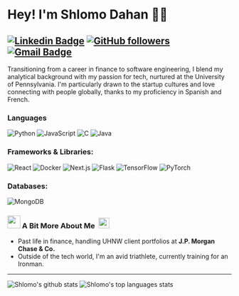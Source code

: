 # Hey! I'm Shlomo Dahan 👨‍💻

[![Linkedin Badge](https://img.shields.io/badge/-shlomomdahan-blue?style=flat-square&logo=Linkedin&logoColor=white&link=https://www.linkedin.com/in/shlomomoshedahan/)](https://www.linkedin.com/in/shlomomoshedahan/) 
[![GitHub followers](https://img.shields.io/github/followers/shlomomdahan?label=Follow&style=social)](https://github.com/shlomomdahan/?tab=follow) 
[![Gmail Badge](https://img.shields.io/badge/-shlomomdahan@gmail.com-c14438?style=flat-square&logo=Gmail&logoColor=white&link=mailto:shlomomdahan@gmail.com)](mailto:shlomomdahan@gmail.com)
---


Transitioning from a career in finance to software engineering, I blend my analytical background with my passion for tech, nurtured at the University of Pennsylvania. I'm particularly drawn to the startup cultures and love connecting with people globally, thanks to my proficiency in Spanish and French.

### Languages

![Python](https://img.shields.io/badge/-Python-000?&logo=Python)
![JavaScript](https://img.shields.io/badge/-JavaScript-000?&logo=JavaScript)
![C](https://img.shields.io/badge/-C-000?&logo=C)
![Java](https://img.shields.io/badge/-Java-000?&logo=Java&logoColor=007396)

### Frameworks & Libraries:
![React](https://img.shields.io/badge/-React-000?&logo=React)
![Docker](https://img.shields.io/badge/-Docker-000?&logo=Docker)
![Next.js](https://img.shields.io/badge/-Next.js-000?logo=next.js)
![Flask](https://img.shields.io/badge/-Flask-000?logo=Flask)
![TensorFlow](https://img.shields.io/badge/-TensorFlow-000?&logo=TensorFlow)
![PyTorch](https://img.shields.io/badge/-PyTorch-000?logo=PyTorch)


### Databases:
![MongoDB](https://img.shields.io/badge/-MongoDB-000?logo=MongoDB)



### <img src="https://github.com/TheDudeThatCode/TheDudeThatCode/blob/master/Assets/Hi.gif" width="29px"> A Bit More About Me &nbsp;<img src="https://github.com/TheDudeThatCode/TheDudeThatCode/blob/master/Assets/Earth.gif" width="24px">
- Past life in finance, handling UHNW client portfolios at **J.P. Morgan Chase & Co.**
- Outside of the tech world, I'm an avid triathlete, currently training for an Ironman. 
---

![Shlomo's github stats](https://github-readme-stats.vercel.app/api?username=shlomomdahan&show_icons=true&theme=radical&include_all_commits=true)   ![Shlomo's top languages stats](https://github-readme-stats.vercel.app/api/top-langs/?username=shlomomdahan&theme=radical&layout=compact) 

